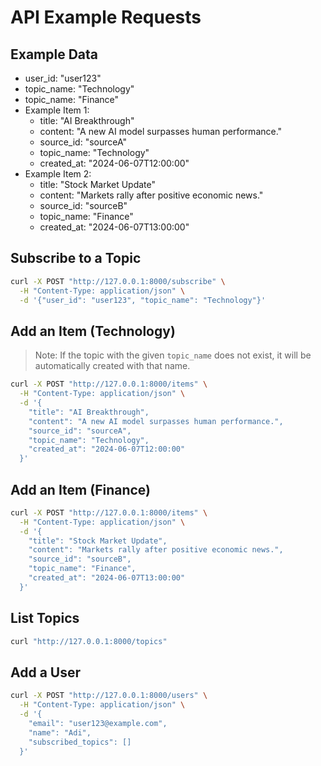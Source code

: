 # API Example Requests

## Example Data

- user_id: "user123"
- topic_name: "Technology"
- topic_name: "Finance"
- Example Item 1:
  - title: "AI Breakthrough"
  - content: "A new AI model surpasses human performance."
  - source_id: "sourceA"
  - topic_name: "Technology"
  - created_at: "2024-06-07T12:00:00"
- Example Item 2:
  - title: "Stock Market Update"
  - content: "Markets rally after positive economic news."
  - source_id: "sourceB"
  - topic_name: "Finance"
  - created_at: "2024-06-07T13:00:00"

## Subscribe to a Topic
```bash
curl -X POST "http://127.0.0.1:8000/subscribe" \
  -H "Content-Type: application/json" \
  -d '{"user_id": "user123", "topic_name": "Technology"}'
```

## Add an Item (Technology)
> Note: If the topic with the given `topic_name` does not exist, it will be automatically created with that name.

```bash
curl -X POST "http://127.0.0.1:8000/items" \
  -H "Content-Type: application/json" \
  -d '{
    "title": "AI Breakthrough",
    "content": "A new AI model surpasses human performance.",
    "source_id": "sourceA",
    "topic_name": "Technology",
    "created_at": "2024-06-07T12:00:00"
  }'
```

## Add an Item (Finance)
```bash
curl -X POST "http://127.0.0.1:8000/items" \
  -H "Content-Type: application/json" \
  -d '{
    "title": "Stock Market Update",
    "content": "Markets rally after positive economic news.",
    "source_id": "sourceB",
    "topic_name": "Finance",
    "created_at": "2024-06-07T13:00:00"
  }'
```

## List Topics
```bash
curl "http://127.0.0.1:8000/topics"
```

## Add a User
```bash
curl -X POST "http://127.0.0.1:8000/users" \
  -H "Content-Type: application/json" \
  -d '{
    "email": "user123@example.com",
    "name": "Adi",
    "subscribed_topics": []
  }'
``` 